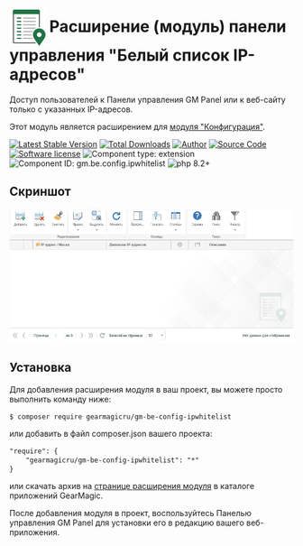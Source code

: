 # <img src="https://raw.githubusercontent.com/gearmagicru/gm-be-config-ipwhitelist/refs/heads/master/assets/images/icon.svg" width="64px" height="64px" align="absmiddle"> Расширение (модуль) панели управления "Белый список IP-адресов"

Доступ пользователей к Панели управления GM Panel или к веб-сайту только с указанных IP-адресов.

Этот модуль является расширением для [модуля "Конфигурация"](https://github.com/gearmagicru/gm-be-config).

[![Latest Stable Version](https://img.shields.io/packagist/v/gearmagicru/gm-be-config-ipwhitelist.svg)](https://packagist.org/packages/gearmagicru/gm-be-config-ipwhitelist)
[![Total Downloads](https://img.shields.io/packagist/dt/gearmagicru/gm-be-config-ipwhitelist.svg)](https://packagist.org/packages/gearmagicru/gm-be-config-ipwhitelist)
[![Author](https://img.shields.io/badge/author-anton.tivonenko@gmail.com-blue.svg)](mailto:anton.tivonenko@gmail.com)
[![Source Code](https://img.shields.io/badge/source-gearmagicru/gm--be--config--ipwhitelist-blue.svg)](https://github.com/gearmagicru/gm-be-config-ipwhitelist)
[![Software license](https://img.shields.io/badge/license-MIT-brightgreen.svg)](https://github.com/gearmagicru/gm-be-config-ipwhitelist/blob/master/LICENSE)
![Component type: extension](https://img.shields.io/badge/component%20type-extension-green.svg)
![Component ID: gm.be.config.ipwhitelist](https://img.shields.io/badge/component%20id-gm.be.config.ipwhitelist-green.svg)
![php 8.2+](https://img.shields.io/badge/php-min%208.2-red.svg)

## Скриншот
<img src="https://github.com/gearmagicru/gm-be-config-ipwhitelist/blob/master/assets/help/grid.png?raw=true">

## Установка

Для добавления расширения модуля в ваш проект, вы можете просто выполнить команду ниже:

```
$ composer require gearmagicru/gm-be-config-ipwhitelist
```

или добавить в файл composer.json вашего проекта:
```
"require": {
    "gearmagicru/gm-be-config-ipwhitelist": "*"
}
```
или скачать архив на [странице расширения модуля](https://apps.gearmagic.ru/component/gm-be-config-ipwhitelist) в каталоге приложений GearMagic.

После добавления модуля в проект, воспользуйтесь Панелью управления GM Panel для установки его в редакцию вашего веб-приложения.
